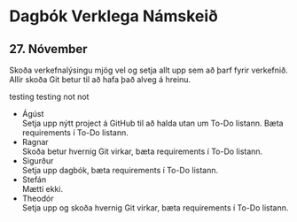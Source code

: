 # Dagbók Verklega Námskeið

## 27. Nóvember
Skoða verkefnalýsingu mjög vel og setja allt upp sem að þarf fyrir verkefnið.  
Allir skoða Git betur til að hafa það alveg á hreinu.

testing testing not not
- Ágúst  
  Setja upp nýtt project á GitHub til að halda utan um To-Do listann. Bæta requirements í To-Do listann.
- Ragnar  
  Skoða betur hvernig Git virkar, bæta requirements í To-Do listann.
- Sigurður  
  Setja upp dagbók, bæta requirements í To-Do listann.
- Stefán  
  Mætti ekki.
- Theodór  
  Setja upp og skoða hvernig Git virkar, bæta requirements í To-Do listann.
